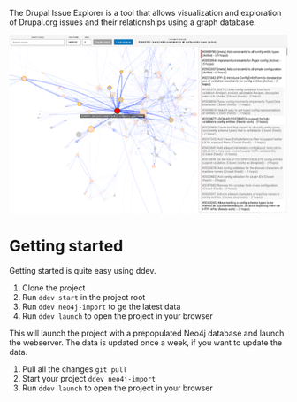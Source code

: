The Drupal Issue Explorer is a tool that allows visualization and exploration of Drupal.org issues and their relationships using a graph database.

![screenshot](assets/screenshot.png)

# Getting started

Getting started is quite easy using ddev.

1. Clone the project
2. Run `ddev start` in the project root
3. Run `ddev neo4j-import` to ge the latest data
4. Run `ddev launch` to open the project in your browser

This will launch the project with a prepopulated Neo4j database and launch the webserver. The data is updated once a week, if you want to update the data.

1. Pull all the changes `git pull`
2. Start your project `ddev neo4j-import`
3. Run `ddev launch` to open the project in your browser
